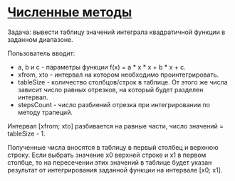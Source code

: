 # [Численные методы](https://docs.google.com/document/d/1BlQ3A57-StiogA4vc1YVuleD_NeYwSoE1PxvGt5XRCc/edit?tab=t.0#heading=h.hvdz6ln2bwxi)

Задача: вывести таблицу значений интеграла квадратичной функции в заданном диапазоне.

Пользователь вводит:

* a, b и c - параметры функции  f(x) = a * x * x + b * x + c.
* xfrom, xto - интервал на котором необходимо проинтегрировать.
* tableSize - количество столбцов/строк в таблице. От этого же числа зависит число равных отрезков, на который будет разделен интервал.
* stepsCount - число разбиений отрезка при интегрировании по методу трапеций.

Интервал [xfrom; xto] разбивается на равные части, число значений =  tableSize - 1.

Полученные числа вносятся в таблицу в первый столбец и верхнюю строку. Если выбрать значение x0 верхней строке и x1 в первом столбце, то на пересечении этих значений в таблице будет указан результат от интегрирования заданной функции на интервале [x0; x1]. 

